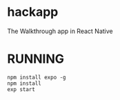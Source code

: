 # hackapp
The Walkthrough app in React Native

# RUNNING
    npm install expo -g
    npm install
    exp start
